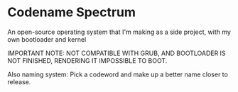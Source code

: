 # Codename Spectrum
An open-source operating system that I'm making as a side project, with my own bootloader and kernel

IMPORTANT NOTE: NOT COMPATIBLE WITH GRUB, AND BOOTLOADER IS NOT FINISHED, RENDERING IT IMPOSSIBLE TO BOOT. 


Also naming system: Pick a codeword and make up a better name closer to release.
